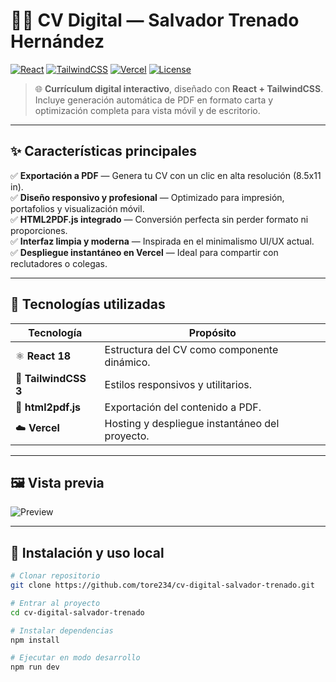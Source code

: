 # 🧑‍💻 CV Digital — Salvador Trenado Hernández

[![React](https://img.shields.io/badge/React-18.0-blue?logo=react)](https://react.dev/)
[![TailwindCSS](https://img.shields.io/badge/TailwindCSS-3.0-38BDF8?logo=tailwind-css)](https://tailwindcss.com/)
[![Vercel](https://img.shields.io/badge/Deployed_on-Vercel-black?logo=vercel)](https://vercel.com/)
[![License](https://img.shields.io/badge/License-MIT-green.svg)](LICENSE)

> 🌐 **Currículum digital interactivo**, diseñado con **React + TailwindCSS**.  
> Incluye generación automática de PDF en formato carta y optimización completa para vista móvil y de escritorio.

---

## ✨ Características principales

✅ **Exportación a PDF** — Genera tu CV con un clic en alta resolución (8.5x11 in).  
✅ **Diseño responsivo y profesional** — Optimizado para impresión, portafolios y visualización móvil.  
✅ **HTML2PDF.js integrado** — Conversión perfecta sin perder formato ni proporciones.  
✅ **Interfaz limpia y moderna** — Inspirada en el minimalismo UI/UX actual.  
✅ **Despliegue instantáneo en Vercel** — Ideal para compartir con reclutadores o colegas.

---

## 🧠 Tecnologías utilizadas

| Tecnología | Propósito |
|-------------|------------|
| ⚛️ **React 18** | Estructura del CV como componente dinámico. |
| 🎨 **TailwindCSS 3** | Estilos responsivos y utilitarios. |
| 🧾 **html2pdf.js** | Exportación del contenido a PDF. |
| ☁️ **Vercel** | Hosting y despliegue instantáneo del proyecto. |

---

## 🖼️ Vista previa

![Preview](https://github.com/tore234/cv-digital-salvador-trenado/blob/main/public/preview-cv.png?raw=true)

---

## 🚀 Instalación y uso local

```bash
# Clonar repositorio
git clone https://github.com/tore234/cv-digital-salvador-trenado.git

# Entrar al proyecto
cd cv-digital-salvador-trenado

# Instalar dependencias
npm install

# Ejecutar en modo desarrollo
npm run dev
